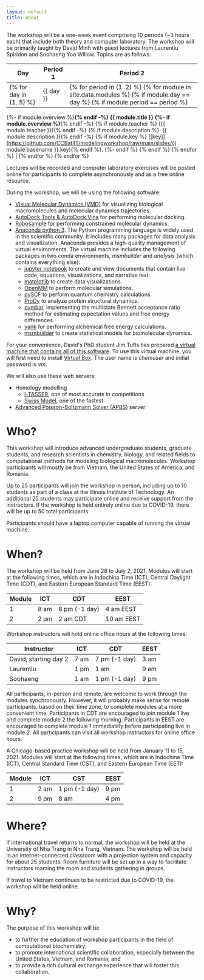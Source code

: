 ```yaml
---
layout: default
title: About
---
```


The workshop will be a one-week event comprising 10 periods (~3 hours each) that include both theory and computer laboratory. The workshop will be primarily taught by David Minh with guest lectures from Laurentiu Spiridon and Soohaeng Yoo Willow. Topics are as follows:

| Day | Period 1 | Period 2 |
| --- | -------- | -------- |
{% for day in (1..5) %} | {{ day }} | {% for period in (1..2) %} {% for module in site.data.modules %} {% if module.day == day %} {% if module.period == period %}
{%- if module.overview %}<b>{% endif -%}
{{ module.title }}
{%- if module.overview %}</b>{% endif -%}
{% if module.teacher %} ({{ module.teacher }}){% endif -%}
{% if module.description %}. {{ module.description }}{% endif -%}
{% if module.key %} [[key]](https://github.com/CCBatIIT/modelingworkshop/raw/main/slides/{{ module.basename }}.key){% endif %}.
{%- endif %} {% endif %} {% endfor %} | {% endfor %}
{% endfor %}

Lectures will be recorded and computer laboratory exercises will be posted online for participants to complete asynchronously and as a free online resource.

During the workshop, we will be using the following software:
- [Visual Molecular Dynamics (VMD)](https://www.ks.uiuc.edu/Research/vmd/) for visualizing biological macromolecules and molecular dynamics trajectories.
- [AutoDock Tools & AutoDock Vina](http://autodock.scripps.edu/) for performing molecular docking.
- [Robosample](https://github.com/spirilaurentiu/Robosample) for performing constrained molecular dynamics.
- [Anaconda python 3](https://www.anaconda.com/). The Python programming language is widely used in the scientific community. It includes many packages for data analysis and visualization. Anaconda provides a high-quality management of virtual environments. The virtual machine includes the following packages in two conda environments, _msmbuilder_ and _analysis_ (which contains everything else):
  - [jupyter notebook](https://jupyter.org/) to create and view documents that contain live code, equations, visualizations, and narrative text.
  - [matplotlib](https://matplotlib.org/) to create data visualizations.
  - [OpenMM](http://openmm.org/) to perform molecular simulations.
  - [pySCF](https://sunqm.github.io/pyscf/) to perform quantum chemistry calculations.
  - [ProDy](http://prody.csb.pitt.edu/) to analyze protein structural dynamics.
  - [pymbar](https://pymbar.readthedocs.io/en/master/), implementing the multistate Bennett acceptance ratio method for estimating expectation values and free energy differences.
  - [yank](http://getyank.org/latest/) for performing alchemical free energy calculations.
  - [msmbuilder](http://msmbuilder.org/3.8.0/) to create statistical models for biomolecular dynamics.

For your convenience, David's PhD student Jim Tufts has prepared [a virtual machine that contains all of this software](https://drive.google.com/file/d/1Ld57XG7kPQUwnn5NmaNZVRizKqJIt9T8/view?usp=sharing). To use this virtual machine, you will first need to install [Virtual Box](https://www.virtualbox.org/). The user name is _chemuser_ and initial password is _vm_.

We will also use these web servers:
- Homology modelling
  - [I-TASSER](https://zhanglab.ccmb.med.umich.edu/I-TASSER/), one of most accurate in competitions
  - [Swiss Model](https://swissmodel.expasy.org/), one of the fastest
- [Advanced Poisson-Boltzmann Solver (APBS)](https://server.poissonboltzmann.org/) server

# Who?

This workshop will introduce advanced undergraduate students, graduate students, and research scientists in chemistry, biology, and related fields to computational methods for modeling biological macromolecules. Workshop participants will mostly be from Vietnam, the United States of America, and Romania.

Up to 25 participants will join the workshop in person, including up to 10 students as part of a class at the Illinois Institute of Technology. An additional 25 students may participate online and receive support from the instructors. If the workshop is held entirely online due to COVID-19, there will be up to 50 total participants.

Participants should have a laptop computer capable of running the virtual machine.

# When?

The workshop will be held from June 28 to July 2, 2021. Modules will start at the following times, which are in Indochina Time (ICT), Central Daylight Time (CDT), and Eastern European Standard Time (EEST):

| Module | ICT | CDT | EEST |
| ------ | --- | --- | ---- |
| 1 | 8 am | 8 pm (-1 day) | 4 am EEST |
| 2 | 2 pm | 2 am CDT | 10 am EEST |

Workshop instructors will hold online office hours at the following times:

| Instructor | ICT | CDT | EEST |
| ---------- | --- | --- | ---- |
| David, starting day 2 | 7 am | 7 pm (-1 day) | 3 am |
| Laurentiu | 1 pm | 1 am | 9 am |
| Soohaeng | 1 am | 1 pm (-1 day) | 9 pm |

All participants, in-person and remote, are welcome to work through the modules synchronously. However, it will probably make sense for remote participants, based on their time zone, to complete modules at a more convenient time. Participants in CDT are encouraged to join module 1 live and complete module 2 the following morning. Participants in EEST are encouraged to complete module 1 immediately before participating live in module 2. All participants can visit all workshop instructors for online office hours.

A Chicago-based practice workshop will be held from January 11 to 15, 2021. Modules will start at the following times, which are in Indochina Time (ICT), Central Standard Time (CST), and Eastern European Time (EET):

| Module | ICT | CST | EEST |
| ------ | --- | --- | ---- |
| 1 | 2 am | 1 pm (-1 day) | 9 pm |
| 2 | 9 pm | 8 am | 4 pm |

# Where?

If international travel returns to normal, the workshop will be held at the University of Nha Trang in Nha Trang, Vietnam. The workshop will be held in an internet-connected classroom with a projection system and capacity for about 25 students. Room furniture will be set up in a way to facilitate instructors roaming the room and students gathering in groups.

If travel to Vietnam continues to be restricted due to COVID-19, the workshop will be held online.

# Why?

The purpose of this workshop will be
- to further the education of workshop participants in the field of computational biochemistry;
- to promote international scientific collaboration, especially between the United States, Vietnam, and Romania; and
- to provide a rich cultural exchange experience that will foster this collaboration.
